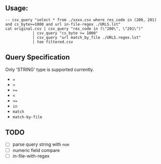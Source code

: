 ## Usage:

``` shell
-- csv_query "select * from ./xxxx.csv where res_code in (200, 201) and cs_byte>=1000 and url in-file-regex ./URLS.lst"
cat original.csv | csv_query "res_code in (\"200\", \"201\")"
            | csv_query "cs_byte >= 1000"
            | csv_query "url match_by_file ./URLS.regex.lst"
            | tee filtered.csv

```

## Query Specification
Only 'STRING' type is supported currently.
- `=`
- `>`
- `>=`
- `<`
- `<=`
- `in`
- `match`
- `match-by-file`




## TODO
- [ ] parse query string with `nom`
- [ ] numeric field compare
- [ ] in-file-with-regex
